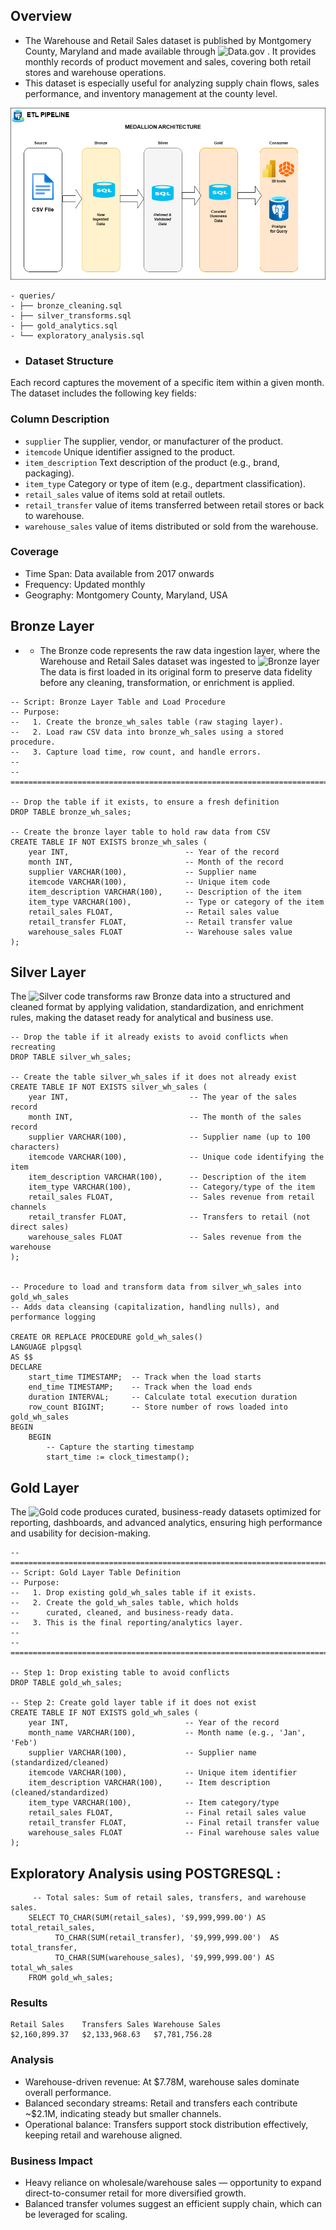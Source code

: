 ## Overview

- The Warehouse and Retail Sales dataset is published by Montgomery County, Maryland and made available through ![Data.gov](https://catalog.data.gov/dataset/warehouse-and-retail-sales?utm_source=chatgpt.com)
. It provides monthly records of product movement and sales, covering both retail stores and warehouse operations.
- This dataset is especially useful for analyzing supply chain flows, sales performance, and inventory management at the county level.

![Data flow](https://github.com/wolethomas78/warehouse_sales_project/blob/b410fa532a0b9c47adcc5d13df9bfef1b56b030c/ETL_WHS.png)


 ```
- queries/
- ├── bronze_cleaning.sql
- ├── silver_transforms.sql
- ├── gold_analytics.sql
- └── exploratory_analysis.sql
 ```
  - ### Dataset Structure
Each record captures the movement of a specific item within a given month. The dataset includes the following key fields:

### Column	Description
- ```supplier```	The supplier, vendor, or manufacturer of the product.
- ```itemcode```	Unique identifier assigned to the product.
- ```item_description```	Text description of the product (e.g., brand, packaging).
- ```item_type```	Category or type of item (e.g., department classification).
- ```retail_sales```	value of items sold at retail outlets.
- ```retail_transfer```	value of items transferred between retail stores or back to warehouse.
- ```warehouse_sales```	value of items distributed or sold from the warehouse.

 ### Coverage
- Time Span: Data available from 2017 onwards
- Frequency: Updated monthly
- Geography: Montgomery County, Maryland, USA

 ## Bronze Layer
- - The Bronze code represents the raw data ingestion layer, where the Warehouse and Retail Sales dataset was ingested to ![Bronze layer](https://github.com/wolethomas78/warehouse_sales_project/blob/fbd2c6c172512009c07ecac736967c0a0ffae01c/bronze_wh_code)
 The data is first loaded in its original form to preserve data fidelity before any cleaning, transformation, or enrichment is applied.

```-- ===========================================================================
-- Script: Bronze Layer Table and Load Procedure
-- Purpose: 
--   1. Create the bronze_wh_sales table (raw staging layer).
--   2. Load raw CSV data into bronze_wh_sales using a stored procedure.
--   3. Capture load time, row count, and handle errors.
--
-- ===========================================================================

-- Drop the table if it exists, to ensure a fresh definition
DROP TABLE bronze_wh_sales;

-- Create the bronze layer table to hold raw data from CSV
CREATE TABLE IF NOT EXISTS bronze_wh_sales (
    year INT,                          -- Year of the record
    month INT,                         -- Month of the record
    supplier VARCHAR(100),             -- Supplier name
    itemcode VARCHAR(100),             -- Unique item code
    item_description VARCHAR(100),     -- Description of the item
    item_type VARCHAR(100),            -- Type or category of the item
    retail_sales FLOAT,                -- Retail sales value
    retail_transfer FLOAT,             -- Retail transfer value
    warehouse_sales FLOAT              -- Warehouse sales value
);
```

 ## Silver Layer
The ![Silver code](https://github.com/wolethomas78/warehouse_sales_project/blob/4ab918409a69aa3252bf05dbed3af7c20cbc9f05/silver_wh_code) transforms raw Bronze data into a structured and cleaned format by applying validation, standardization, and enrichment rules, making the dataset ready for analytical and business use.
```
-- Drop the table if it already exists to avoid conflicts when recreating
DROP TABLE silver_wh_sales;

-- Create the table silver_wh_sales if it does not already exist
CREATE TABLE IF NOT EXISTS silver_wh_sales (
    year INT,                           -- The year of the sales record
    month INT,                          -- The month of the sales record
    supplier VARCHAR(100),              -- Supplier name (up to 100 characters)
    itemcode VARCHAR(100),              -- Unique code identifying the item
    item_description VARCHAR(100),      -- Description of the item
    item_type VARCHAR(100),             -- Category/type of the item
    retail_sales FLOAT,                 -- Sales revenue from retail channels
    retail_transfer FLOAT,              -- Transfers to retail (not direct sales)
    warehouse_sales FLOAT               -- Sales revenue from the warehouse
);


-- Procedure to load and transform data from silver_wh_sales into gold_wh_sales
-- Adds data cleansing (capitalization, handling nulls), and performance logging

CREATE OR REPLACE PROCEDURE gold_wh_sales()
LANGUAGE plpgsql
AS $$
DECLARE
    start_time TIMESTAMP;  -- Track when the load starts
    end_time TIMESTAMP;    -- Track when the load ends
    duration INTERVAL;     -- Calculate total execution duration
    row_count BIGINT;      -- Store number of rows loaded into gold_wh_sales
BEGIN
    BEGIN 
        -- Capture the starting timestamp
        start_time := clock_timestamp();
```

## Gold Layer

The ![Gold code](https://github.com/wolethomas78/warehouse_sales_project/blob/b32f6f4e0b10de95b9fa0c9a2f9f3c7f754ff356/gold_wh_clean_data) produces curated, business-ready datasets optimized for reporting, dashboards, and advanced analytics, ensuring high performance and usability for decision-making.
```
-- ===========================================================================
-- Script: Gold Layer Table Definition
-- Purpose:
--   1. Drop existing gold_wh_sales table if it exists.
--   2. Create the gold_wh_sales table, which holds
--      curated, cleaned, and business-ready data.
--   3. This is the final reporting/analytics layer.
--
-- ===========================================================================

-- Step 1: Drop existing table to avoid conflicts
DROP TABLE gold_wh_sales;

-- Step 2: Create gold layer table if it does not exist
CREATE TABLE IF NOT EXISTS gold_wh_sales (
    year INT,                          -- Year of the record
    month_name VARCHAR(100),           -- Month name (e.g., 'Jan', 'Feb')
    supplier VARCHAR(100),             -- Supplier name (standardized/cleaned)
    itemcode VARCHAR(100),             -- Unique item identifier
    item_description VARCHAR(100),     -- Item description (cleaned/standardized)
    item_type VARCHAR(100),            -- Item category/type
    retail_sales FLOAT,                -- Final retail sales value
    retail_transfer FLOAT,             -- Final retail transfer value
    warehouse_sales FLOAT              -- Final warehouse sales value
);
```

## Exploratory Analysis using POSTGRESQL :
```
	 -- Total sales: Sum of retail sales, transfers, and warehouse sales.
	SELECT TO_CHAR(SUM(retail_sales), '$9,999,999.00') AS total_retail_sales,
		  TO_CHAR(SUM(retail_transfer), '$9,999,999.00')  AS total_transfer,
		  TO_CHAR(SUM(warehouse_sales), '$9,999,999.00') AS total_wh_sales
	FROM gold_wh_sales;
 ```
### Results
 ```
Retail Sales	Transfers Sales	Warehouse Sales
$2,160,899.37	$2,133,968.63	$7,781,756.28
 ```
### Analysis
- Warehouse-driven revenue: At $7.78M, warehouse sales dominate overall performance.
- Balanced secondary streams: Retail and transfers each contribute ~$2.1M, indicating steady but smaller channels.
- Operational balance: Transfers support stock distribution effectively, keeping retail and warehouse aligned.
### Business Impact
- Heavy reliance on wholesale/warehouse sales — opportunity to expand direct-to-consumer retail for more diversified growth.
- Balanced transfer volumes suggest an efficient supply chain, which can be leveraged for scaling.



